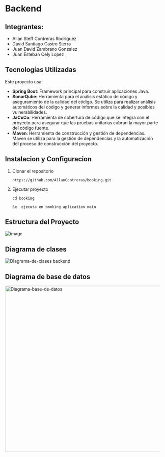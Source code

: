 # Backend

## Integrantes:

- Allan Steff Contreras Rodriguez
- David Santiago Castro Sierra
- Juan David Zambrano Gonzalez
- Juan Esteban Cely Lopez


## Tecnologías Utilizadas

Este proyecto usa:

- **Spring Boot**: Framework principal para construir aplicaciones Java.
- **SonarQube**: Herramienta para el análisis estático de código y aseguramiento de la calidad del código. Se utiliza para realizar análisis automáticos del código y generar informes sobre la calidad y posibles vulnerabilidades.
- **JaCoCo**: Herramienta de cobertura de código que se integra con el proyecto para asegurar que las pruebas unitarias cubran la mayor parte del código fuente.
- **Maven**: Herramienta de construcción y gestión de dependencias. Maven se utiliza para la gestión de dependencias y la automatización del proceso de construcción del proyecto.





## Instalacion y Configuracion

1. Clonar el repositorio 

    ```https://github.com/AllanContreras/booking.git```

2. Ejecutar proyecto 

    ```cd booking```

    ```Se  ejecuta en booking aplication main```


## Estructura del Proyecto


![image](https://github.com/user-attachments/assets/228d2165-1217-40fc-9939-79b0f837d49e)







## Diagrama de clases 


![DIagrama-de-clases backend](https://github.com/user-attachments/assets/6b8149d2-1562-4b91-a173-bbcb18e68abd)

## Diagrama de base de datos

<img width="539" alt="Diagrama-base-de-datos" src="https://github.com/user-attachments/assets/0492e903-e2f7-48a3-98e6-670890d39b32" />
